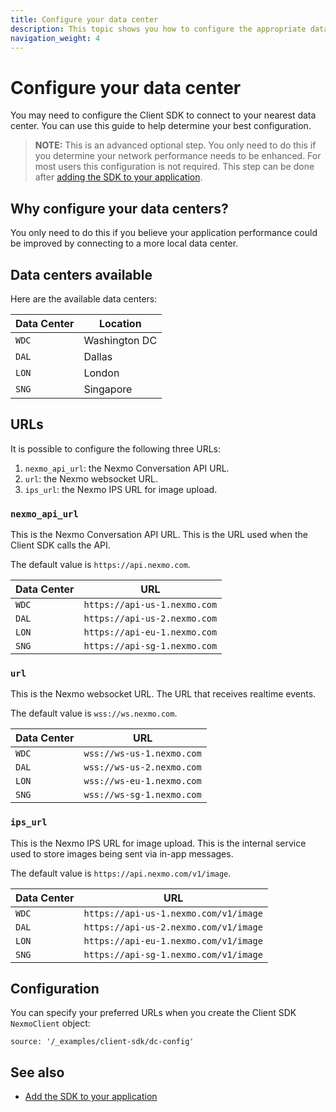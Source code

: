```yaml
---
title: Configure your data center
description: This topic shows you how to configure the appropriate data centre to minimize network delays in your application.
navigation_weight: 4
---
```


# Configure your data center

You may need to configure the Client SDK to connect to your nearest data center. You can use this guide to help determine your best configuration.

> **NOTE:** This is an advanced optional step. You only need to do this if you determine your network performance needs to be enhanced. For most users this configuration is not required. This step can be done after [adding the SDK to your application](/client-sdk/setup/add-sdk-to-your-app).

## Why configure your data centers?

You only need to do this if you believe your application performance could be improved by connecting to a more local data center.

## Data centers available

Here are the available data centers:

Data Center | Location
---|---
`WDC` | Washington DC
`DAL` | Dallas
`LON` | London
`SNG` | Singapore

## URLs

It is possible to configure the following three URLs:

1. `nexmo_api_url`: the Nexmo Conversation API URL.
2. `url`: the Nexmo websocket URL.
3. `ips_url`: the Nexmo IPS URL for image upload.

### `nexmo_api_url`

This is the Nexmo Conversation API URL. This is the URL used when the Client SDK calls the API.

The default value is `https://api.nexmo.com`.

Data Center | URL
---|---
`WDC` | `https://api-us-1.nexmo.com`
`DAL` | `https://api-us-2.nexmo.com`
`LON` | `https://api-eu-1.nexmo.com`
`SNG` | `https://api-sg-1.nexmo.com`

### `url`

This is the Nexmo websocket URL. The URL that receives realtime events.

The default value is `wss://ws.nexmo.com`.

Data Center | URL
---|---
`WDC` | `wss://ws-us-1.nexmo.com`
`DAL` | `wss://ws-us-2.nexmo.com`
`LON` | `wss://ws-eu-1.nexmo.com`
`SNG` | `wss://ws-sg-1.nexmo.com`

### `ips_url`

This is the Nexmo IPS URL for image upload. This is the internal service used to store images being sent via in-app messages.

The default value is `https://api.nexmo.com/v1/image`.

Data Center | URL
---|---
`WDC` | `https://api-us-1.nexmo.com/v1/image`
`DAL` | `https://api-us-2.nexmo.com/v1/image`
`LON` | `https://api-eu-1.nexmo.com/v1/image`
`SNG` | `https://api-sg-1.nexmo.com/v1/image`

## Configuration

You can specify your preferred URLs when you create the Client SDK `NexmoClient` object:

```tabbed_content
source: '/_examples/client-sdk/dc-config'
```

## See also

* [Add the SDK to your application](/client-sdk/setup/add-sdk-to-your-app)
